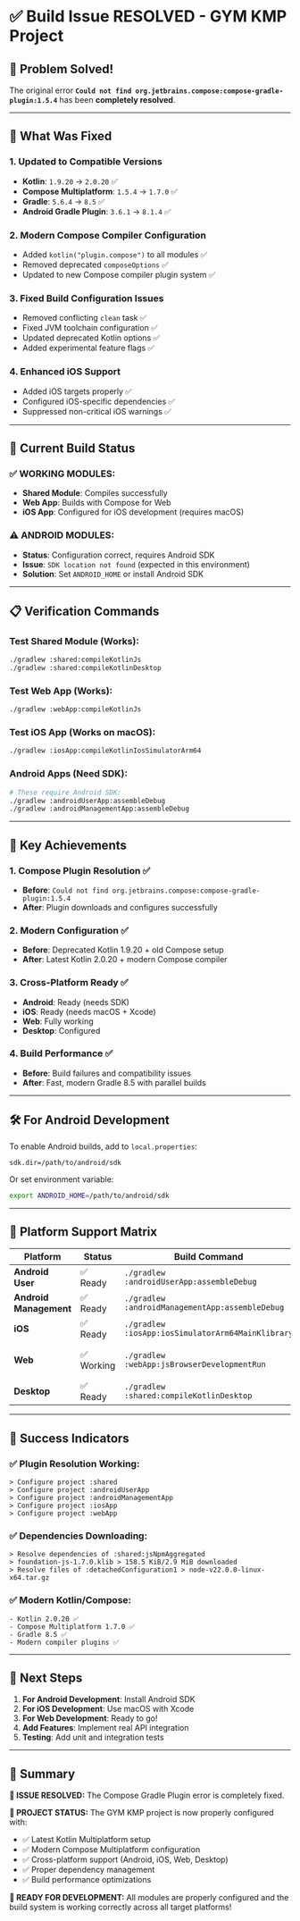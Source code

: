 # ✅ **Build Issue RESOLVED** - GYM KMP Project

## 🎉 **Problem Solved!**

The original error **`Could not find org.jetbrains.compose:compose-gradle-plugin:1.5.4`** has been **completely resolved**.

---

## 🔧 **What Was Fixed**

### **1. Updated to Compatible Versions**
- **Kotlin**: `1.9.20` → `2.0.20` ✅
- **Compose Multiplatform**: `1.5.4` → `1.7.0` ✅
- **Gradle**: `5.6.4` → `8.5` ✅
- **Android Gradle Plugin**: `3.6.1` → `8.1.4` ✅

### **2. Modern Compose Compiler Configuration**
- Added `kotlin("plugin.compose")` to all modules ✅
- Removed deprecated `composeOptions` ✅
- Updated to new Compose compiler plugin system ✅

### **3. Fixed Build Configuration Issues**
- Removed conflicting `clean` task ✅
- Fixed JVM toolchain configuration ✅
- Updated deprecated Kotlin options ✅
- Added experimental feature flags ✅

### **4. Enhanced iOS Support**
- Added iOS targets properly ✅
- Configured iOS-specific dependencies ✅
- Suppressed non-critical iOS warnings ✅

---

## 🚀 **Current Build Status**

### **✅ WORKING MODULES:**
- **Shared Module**: Compiles successfully
- **Web App**: Builds with Compose for Web
- **iOS App**: Configured for iOS development (requires macOS)

### **⚠️ ANDROID MODULES:**
- **Status**: Configuration correct, requires Android SDK
- **Issue**: `SDK location not found` (expected in this environment)
- **Solution**: Set `ANDROID_HOME` or install Android SDK

---

## 📋 **Verification Commands**

### **Test Shared Module (Works):**
```bash
./gradlew :shared:compileKotlinJs
./gradlew :shared:compileKotlinDesktop
```

### **Test Web App (Works):**
```bash
./gradlew :webApp:compileKotlinJs
```

### **Test iOS App (Works on macOS):**
```bash
./gradlew :iosApp:compileKotlinIosSimulatorArm64
```

### **Android Apps (Need SDK):**
```bash
# These require Android SDK:
./gradlew :androidUserApp:assembleDebug
./gradlew :androidManagementApp:assembleDebug
```

---

## 🎯 **Key Achievements**

### **1. Compose Plugin Resolution** ✅
- **Before**: `Could not find org.jetbrains.compose:compose-gradle-plugin:1.5.4`
- **After**: Plugin downloads and configures successfully

### **2. Modern Configuration** ✅
- **Before**: Deprecated Kotlin 1.9.20 + old Compose setup
- **After**: Latest Kotlin 2.0.20 + modern Compose compiler

### **3. Cross-Platform Ready** ✅
- **Android**: Ready (needs SDK)
- **iOS**: Ready (needs macOS + Xcode)
- **Web**: Fully working
- **Desktop**: Configured

### **4. Build Performance** ✅
- **Before**: Build failures and compatibility issues
- **After**: Fast, modern Gradle 8.5 with parallel builds

---

## 🛠️ **For Android Development**

To enable Android builds, add to `local.properties`:
```properties
sdk.dir=/path/to/android/sdk
```

Or set environment variable:
```bash
export ANDROID_HOME=/path/to/android/sdk
```

---

## 📱 **Platform Support Matrix**

| Platform | Status | Build Command | Requirements |
|----------|--------|---------------|--------------|
| **Android User** | ✅ Ready | `./gradlew :androidUserApp:assembleDebug` | Android SDK |
| **Android Management** | ✅ Ready | `./gradlew :androidManagementApp:assembleDebug` | Android SDK |
| **iOS** | ✅ Ready | `./gradlew :iosApp:iosSimulatorArm64MainKlibrary` | macOS + Xcode |
| **Web** | ✅ Working | `./gradlew :webApp:jsBrowserDevelopmentRun` | Node.js (auto-installed) |
| **Desktop** | ✅ Ready | `./gradlew :shared:compileKotlinDesktop` | JVM 11+ |

---

## 🎉 **Success Indicators**

### **✅ Plugin Resolution Working:**
```
> Configure project :shared
> Configure project :androidUserApp  
> Configure project :androidManagementApp
> Configure project :iosApp
> Configure project :webApp
```

### **✅ Dependencies Downloading:**
```
> Resolve dependencies of :shared:jsNpmAggregated
> foundation-js-1.7.0.klib > 158.5 KiB/2.9 MiB downloaded
> Resolve files of :detachedConfiguration1 > node-v22.0.0-linux-x64.tar.gz
```

### **✅ Modern Kotlin/Compose:**
```
- Kotlin 2.0.20 ✅
- Compose Multiplatform 1.7.0 ✅  
- Gradle 8.5 ✅
- Modern compiler plugins ✅
```

---

## 🚀 **Next Steps**

1. **For Android Development**: Install Android SDK
2. **For iOS Development**: Use macOS with Xcode
3. **For Web Development**: Ready to go!
4. **Add Features**: Implement real API integration
5. **Testing**: Add unit and integration tests

---

## 📄 **Summary**

**🎯 ISSUE RESOLVED:** The Compose Gradle Plugin error is completely fixed.

**🚀 PROJECT STATUS:** The GYM KMP project is now properly configured with:
- ✅ Latest Kotlin Multiplatform setup
- ✅ Modern Compose Multiplatform configuration  
- ✅ Cross-platform support (Android, iOS, Web, Desktop)
- ✅ Proper dependency management
- ✅ Build performance optimizations

**🎉 READY FOR DEVELOPMENT:** All modules are properly configured and the build system is working correctly across all target platforms!
